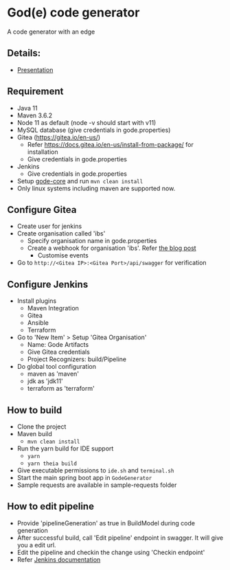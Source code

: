 # God(e) code generator
A code generator with an edge

## Details: 
- [Presentation](https://sway.office.com/ykxqQy71pl4c8QzC?ref=Link)

## Requirement
- Java 11
- Maven 3.6.2
- Node 11 as default (node -v should start with v11)
- MySQL database (give credentials in gode.properties)
- Gitea (https://gitea.io/en-us/)
    - Refer https://docs.gitea.io/en-us/install-from-package/ for installation
    - Give credentials in gode.properties
- Jenkins
    - Give credentials in gode.properties
- Setup [gode-core](https://github.com/ibs-gode/gode-core) and run `mvn clean install`
- Only linux systems including maven are supported now.

## Configure Gitea
- Create user for jenkins
- Create organisation called 'ibs'
    - Specify organisation name in gode.properties
    - Create a webhook for organisation 'ibs'. Refer [the blog post](https://mike42.me/blog/2019-05-how-to-integrate-gitea-and-jenkins)
        - Customise events
- Go to `http://<Gitea IP>:<Gitea Port>/api/swagger` for verification
        
## Configure Jenkins
- Install plugins
    - Maven Integration
    - Gitea
    - Ansible
    - Terraform 
- Go to 'New Item' > Setup 'Gitea Organisation'
    - Name: Gode Artifacts
    - Give Gitea credentials
    - Project Recognizers: build/Pipeline
- Do global tool configuration 
    - maven as 'maven'
    - jdk as 'jdk11'
    - terraform as 'terraform'

## How to build
- Clone the project
- Maven build
    - `mvn clean install`
- Run the yarn build for IDE support
    - `yarn`
    - `yarn theia build`
- Give executable permissions to `ide.sh` and `terminal.sh`    
- Start the main spring boot app in `GodeGenerator` 
- Sample requests are available in sample-requests folder


## How to edit pipeline
- Provide 'pipelineGeneration' as true in BuildModel during code generation
- After successful build, call 'Edit pipeline' endpoint in swagger. It will give you a edit url.
- Edit the pipeline and checkin the change using 'Checkin endpoint'
- Refer [Jenkins documentation](https://www.jenkins.io/doc/book/pipeline/)
